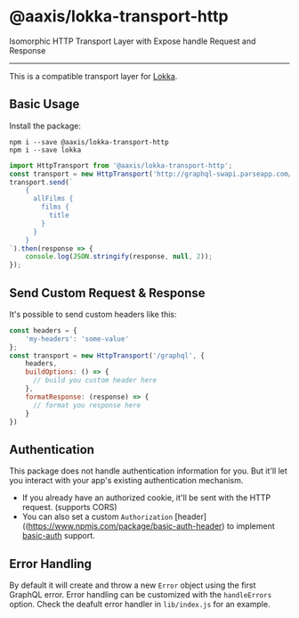 # @aaxis/lokka-transport-http

Isomorphic HTTP Transport Layer with Expose handle Request and Response 

---

This is a compatible transport layer for [Lokka](https://github.com/kadirahq/lokka).

## Basic Usage

Install the package:

```
npm i --save @aaxis/lokka-transport-http
npm i --save lokka
```

```js
import HttpTransport from '@aaxis/lokka-transport-http';
const transport = new HttpTransport('http://graphql-swapi.parseapp.com/');
transport.send(`
    {
      allFilms {
        films {
          title
        }
      }
    }
`).then(response => {
    console.log(JSON.stringify(response, null, 2));
});
```

## Send Custom Request & Response

It's possible to send custom headers like this:

```js
const headers = {
    'my-headers': 'some-value'
};
const transport = new HttpTransport('/graphql', {
    headers,
    buildOptions: () => {
      // build you custom header here
    },
    formatResponse: (response) => {
      // format you response here
    }
})
```

## Authentication

This package does not handle authentication information for you. But it'll let you interact with your app's existing authentication mechanism.

* If you already have an authorized cookie, it'll be sent with the HTTP request. (supports CORS)
* You can also set a custom `Authorization` [header]((https://www.npmjs.com/package/basic-auth-header) to implement [basic-auth](https://www.npmjs.com/package/basic-auth) support.

## Error Handling

By default it will create and throw a new `Error` object using the first GraphQL error. Error handling can be customized with the `handleErrors` option. Check the deafult error handler in `lib/index.js` for an example.
